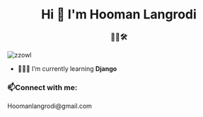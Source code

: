 <h1 align="center">Hi 👋 I'm Hooman Langrodi</h1>
<h3 align="center">👨‍💻🛠️</h3>

<p align="left"> <img src="https://komarev.com/ghpvc/?username=zzowl&label=Profile%20views&color=0e75b6&style=flat" alt="zzowl" /> </p>

- 🌱👨‍💻 I’m currently learning **Django**

<h3 align="left">📫Connect with me:</h3>
Hoomanlangrodi@gmail.com
